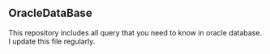 ## OracleDataBase
This repository includes all query that you need to know in oracle database.
I update this file regularly.
